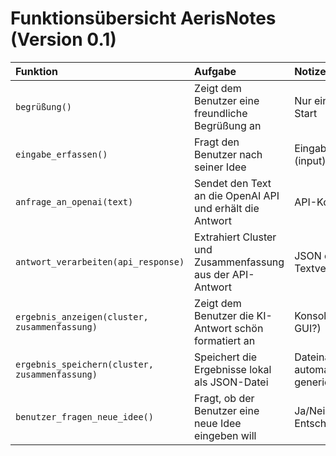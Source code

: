 # Funktionsübersicht AerisNotes (Version 0.1)

| Funktion | Aufgabe | Notizen |
|:---------|:--------|:--------|
| `begrüßung()` | Zeigt dem Benutzer eine freundliche Begrüßung an | Nur einmal beim Start |
| `eingabe_erfassen()` | Fragt den Benutzer nach seiner Idee | Eingabeaufforderung (input) |
| `anfrage_an_openai(text)` | Sendet den Text an die OpenAI API und erhält die Antwort | API-Kommunikation |
| `antwort_verarbeiten(api_response)` | Extrahiert Cluster und Zusammenfassung aus der API-Antwort | JSON oder Textverarbeitung |
| `ergebnis_anzeigen(cluster, zusammenfassung)` | Zeigt dem Benutzer die KI-Antwort schön formatiert an | Konsole (später GUI?) |
| `ergebnis_speichern(cluster, zusammenfassung)` | Speichert die Ergebnisse lokal als JSON-Datei | Dateiname automatisch generieren? |
| `benutzer_fragen_neue_idee()` | Fragt, ob der Benutzer eine neue Idee eingeben will | Ja/Nein-Entscheidung |
